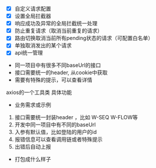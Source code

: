 - [x] 自定义请求配置
- [x] 设置全局拦截器
- [x] 响应成功及异常的全局拦截统一处理
- [x] 防止重复请求（取消当前重复的请求）
- [x] 路由切换取消当前所有pending状态的请求（可配置白名单）
- [x] 单独取消发出的某个请求
- [x] api统一管理

- 同一项目中有很多不同baseUrl的接口
- 接口需要统一的header, 从cookie中获取
- 需要有特殊的提示，可以查看详情

axios的一个工具类 具体功能

- 业务需求或示例
1. 接口需要统一封装header ，比如 W-SEQ W-FLOW等
2. 开发中同一项目中有不同的baseUrl
3. 入参有默认值，比如登陆的用户的id
4. 报错信息可以查看调用链或者特殊提示
5. 出错后自动上报

- 打包成什么样子